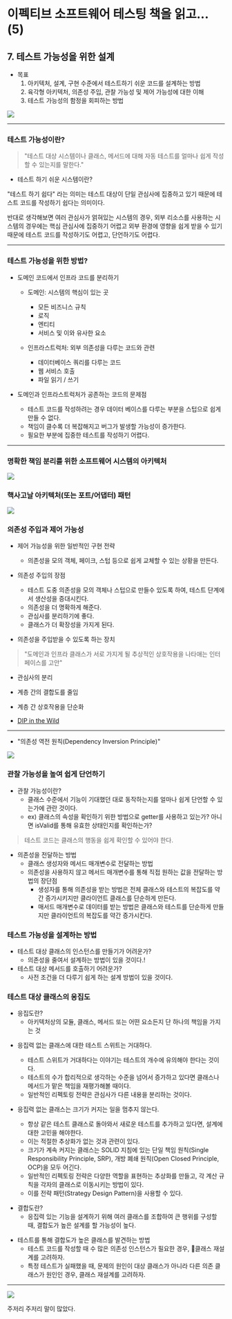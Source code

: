 # 이펙티브 소프트웨어 테스팅 책을 읽고... (5)

## 7. 테스트 가능성을 위한 설계

- 목표
  1. 아키텍처, 설계, 구현 수준에서 테스트하기 쉬운 코드를 설계하는 방법
  2. 육각형 아키텍처, 의존성 주입, 관찰 가능성 및 제어 가능성에 대한 이해
  3. 테스트 가능성의 함정을 회피하는 방법

![](20230621-images/test_system_flow.png)

---

### 테스트 가능성이란?

> "테스트 대상 시스템이나 클래스, 메서드에 대해 자동 테스트를 얼마나 쉽게 작성할 수 있는지를 말한다."


- 테스트 하기 쉬운 시스템이란?

"테스트 하기 쉽다" 라는 의미는 테스트 대상이 단일 관심사에 집중하고 있기 때문에 테스트 코드를 작성하기 쉽다는 의미이다.

반대로 생각해보면 여러 관심사가 얽혀있는 시스템의 경우, 외부 리소스를 사용하는 시스템의 경우에는 핵심 관심사에 집중하기 어렵고 외부 환경에 영향을 쉽게 받을 수 있기 때문에 테스트 코드를 작성하기도 어렵고, 단언하기도 어렵다.

---

### 테스트 가능성을 위한 방법?

* 도메인 코드에서 인프라 코드를 분리하기

  * 도메인: 시스템의 핵심이 있는 곳
    - 모든 비즈니스 규칙
    - 로직
    - 엔티티
    - 서비스 및 이와 유사한 요소

  * 인프라스트럭처: 외부 의존성을 다루는 코드와 관련
    - 데이터베이스 쿼리를 다루는 코드
    - 웹 서비스 호출
    - 파일 읽기 / 쓰기

* 도메인과 인프라스트럭처가 공존하는 코드의 문제점

  - 테스트 코드를 작성하려는 경우 데이터 베이스를 다루는 부분을 스텁으로 쉽게 만들 수 없다.
  - 책임이 클수록 더 복잡해지고 버그가 발생할 가능성이 증가한다.
  - 필요한 부분에 집중한 테스트를 작성하기 어렵다.

---


### 명확한 책임 분리를 위한 소프트웨어 시스템의 아키텍처

![](20230621-images/clean_software_architecture.png)

### 핵사고날 아키텍처(또는 포트/어댑터) 패턴

![](20230621-images/hexagonal_architecture.png)

### 의존성 주입과 제어 가능성

- 제어 가능성을 위한 일반적인 구현 전략
  - 의존성을 모의 객체, 페이크, 스텁 등으로 쉽게 교체할 수 있는 상황을 만든다.

- 의존성 주입의 장점
  - 테스트 도중 의존성을 모의 객체나 스텁으로 만들수 있도록 하여, 테스트 단계에서 생산성을 증대시킨다.
  - 의존성을 더 명확하게 해준다.
  - 관심사를 분리하기에 좋다.
  - 클래스가 더 확장성을 가지게 된다.

- 의존성을 주입받을 수 있도록 하는 장치

> "도메인과 인프라 클래스가 서로 가지게 될 추상적인 상호작용을 나타애는 인터페이스를 고안"

- 관심사의 분리
- 계층 간의 결합도를 줄임
- 계층 간 상호작용을 단순화

- [DIP in the Wild](https://martinfowler.com/articles/dipInTheWild.html)

---

- "의존성 역전 원칙(Dependency Inversion Principle)"

![](20230621-images/dependency_inversion_principle.png)


### 관찰 가능성을 높여 쉽게 단언하기

- 관찰 가능성이란?
  - 클래스 수준에서 기능이 기대했던 대로 동작하는지를 얼마나 쉽게 단언할 수 있는가에 관란 것이다.
  - ex) 클래스의 속성을 확인하기 위한 방법으로 getter를 사용하고 있는가? 아니면 isValid를 통해 유효한 상태인지를 확인하는가?

> 테스트 코드는 클래스의 행동을 쉽게 확인할 수 있어야 한다.


- 의존성을 전달하는 방법
  - 클래스 생성자와 메서드 매개변수로 전달하는 방법
  - 의존성을 사용하지 않고 메서드 매개변수를 통해 직접 원하는 값을 전달하는 방법의 장단점
    - 생성자를 통해 의존성을 받는 방법은 전체 클래스와 테스트의 복잡도를 약간 증가시키지만 클라이언트 클래스를 단순하게 만든다.
    - 매서드 매개변수로 데이터를 받는 방법은 클래스와 테스트를 단순하게 만들지만 클라이언트의 복잡도를 약간 증가시킨다.

### 테스트 가능성을 설계하는 방법

- 테스트 대상 클래스의 인스턴스를 만들기가 어려운가?
  - 의존성을 줄여서 설계하는 방법이 있을 것이다.!
- 테스트 대상 메서드를 호출하기 어려운가?
  - 사전 조건을 더 다루기 쉽게 하는 설계 방법이 있을 것이다.

### 테스트 대상 클래스의 응집도

- 응집도란?
  - 아키텍처상의 모듈, 클래스, 메서드 또는 어떤 요소든지 단 하나의 책임을 가지는 것

* 응집력 없는 클래스에 대한 테스트 스위트는 거대하다.
  - 테스트 스위트가 거대하다는 이야기는 테스트의 개수에 유의해야 한다는 것이다.
  - 테스트의 수가 합리적으로 생각하는 수준을 넘어서 증가하고 있다면 클래스나 메서드가 맡은 책임을 재평가해볼 때이다.
  - 일반적인 리펙토링 전략은 관심사가 다른 내용을 분리하는 것이다.

* 응집력 없는 클래스는 크기가 커지는 일을 멈추지 않는다.
  - 항상 같은 테스트 클래스로 돌아와서 새로운 테스트를 추가하고 있다면, 설계에 대한 고민을 해야한다.
  - 이는 적절한 추상화가 없는 것과 관련이 있다.
  - 크기가 계속 커지는 클래스는 SOLID 지침에 있는 단일 책임 원칙(Single Responsibility Principle, SRP), 개방 폐쇄 원칙(Open Closed Principle, OCP)을 모두 어긴다.
  - 일반적인 리펙토링 전략은 다양한 역할을 표현하는 추상화를 만들고, 각 계산 규칙을 각자의 클래스로 이동시키는 방법이 있다.
  - 이를 전략 패턴(Strategy Design Pattern)을 사용할 수 있다.

- 결합도란?
  - 응집력 있는 기능을 설계하기 위해 여러 클래스를 조합하여 큰 행위를 구성할 때, 결합도가 높은 설계를 할 가능성이 높다.

* 테스트를 통해 결합도가 높은 클래스를 발견하는 방법
  - 테스트 코드를 작성할 때 수 많은 의존성 인스턴스가 필요한 경우, 클래스 재설계를 고려하자.
  - 특정 테스트가 실패했을 때, 문제의 원인이 대상 클래스가 아니라 다른 의존 클래스가 원인인 경우, 클래스 재설계를 고려하자.

---

![](20230621-images/summary.png)

주저리 주저리 말이 많았다. 

